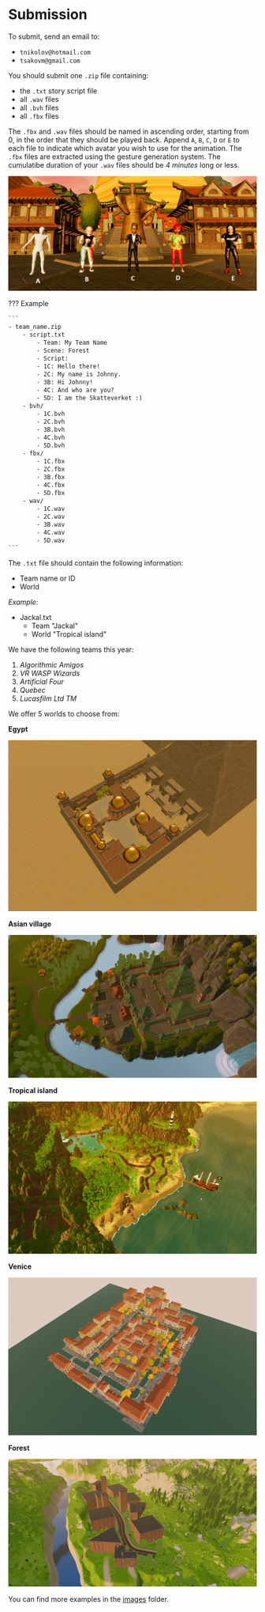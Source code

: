 # Submission
To submit, send an email to:

- `tnikolov@hotmail.com`
- `tsakovm@gmail.com`

You should submit one `.zip` file containing:

- the `.txt` story script file
- all `.wav` files
- all `.bvh` files
- all `.fbx` files

The `.fbx` and `.wav` files should be named in ascending order, starting from 0, in the order that they should be played back. Append `A`, `B`, `C`, `D` or `E` to each file to indicate which avatar you wish to use for the animation. The `.fbx` files are extracted using the gesture generation system. The cumulatibe duration of your `.wav` files should be *4 minutes* long or less.

![](./assets/images/avatars.png)

??? Example

    ```
    - team_name.zip
        - script.txt
            - Team: My Team Name
            - Scene: Forest
            - Script:
            - 1C: Hello there!
            - 2C: My name is Johnny.
            - 3B: Hi Johnny!
            - 4C: And who are you?
            - 5D: I am the Skatteverket :)
        - bvh/
            - 1C.bvh
            - 2C.bvh
            - 3B.bvh
            - 4C.bvh
            - 5D.bvh
        - fbx/
            - 1C.fbx
            - 2C.fbx
            - 3B.fbx
            - 4C.fbx
            - 5D.fbx
        - wav/
            - 1C.wav
            - 2C.wav
            - 3B.wav
            - 4C.wav
            - 5D.wav
    ```

The `.txt` file should contain the following information:

- Team name or ID
- World

*Example:*

- Jackal.txt
    - Team "Jackal"
    - World "Tropical island"

We have the following teams this year:

1. *Algorithmic Amigos*
2. *VR WASP Wizards*
3. *Artificial Four*
4. *Quebec*
5. *Lucasfilm Ltd TM*

We offer 5 worlds to choose from:

**Egypt**

![](./assets/images/Egypt2.png)

**Asian village**

![](./assets/images/AsianVillage2.png)

**Tropical island**

![](./assets/images/Tropical2.png)

**Venice**

![](./assets/images/Venice2.png)

**Forest**

![](./assets/images/ForestLevel2.png)

You can find more examples in the [images](https://github.com/Svito-zar/wasp-2023-summer-school/blob/main/Images/) folder.
